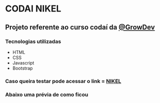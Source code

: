# CODAI NIKEL

## Projeto referente ao curso codaí da [@GrowDev](https://www.growdev.com.br/)

### Tecnologias utilizadas

- HTML
- CSS
- Javascript
- Bootstrap

### Caso queira testar pode acessar o link = [NIKEL](http://nikel.juwer.com.br/) 

### Abaixo uma prévia de como ficou